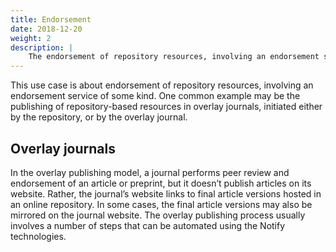 ```yaml
---
title: Endorsement
date: 2018-12-20
weight: 2
description: |
    The endorsement of repository resources, involving an endorsement service of some kind - such as an overlay-journal. One common example may be the publishing of repository-based resources in overlay journals, initiated either by the repository, or by a repository content aggregation service, or by the overlay journal
---
```


This use case is about endorsement of repository resources, involving an endorsement service of some kind. One common example may be the publishing of repository-based resources in overlay journals, initiated either by the repository, or by the overlay journal.

## Overlay journals
In the overlay publishing model, a journal performs peer review and endorsement of an article or preprint, but it doesn’t publish articles on its website. Rather, the journal’s website links to final article versions hosted in an online repository. In some cases, the final article versions may also be mirrored on the journal website. The overlay publishing process usually involves a number of steps that can be automated using the Notify technologies.
